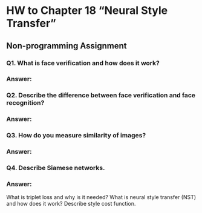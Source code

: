 # HW to Chapter 18 “Neural Style Transfer”

## Non-programming Assignment

### Q1. What is face verification and how does it work?

### Answer:

### Q2. Describe the difference between face verification and face recognition?

### Answer:

### Q3. How do you measure similarity of images?

### Answer:

### Q4. Describe Siamese networks.

### Answer:

What is triplet loss and why is it needed?
What is neural style transfer (NST) and how does it work?
Describe style cost function.